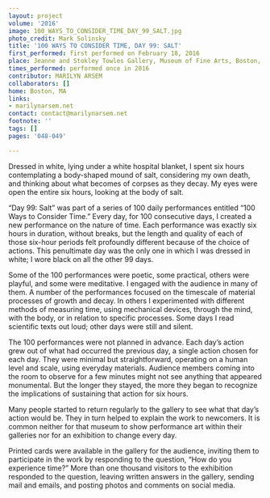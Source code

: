 ```yaml
---
layout: project
volume: '2016'
image: 100_WAYS_TO_CONSIDER_TIME_DAY_99_SALT.jpg
photo_credit: Mark Solinsky
title: '100 WAYS TO CONSIDER TIME, DAY 99: SALT'
first_performed: first performed on February 18, 2016
place: Jeanne and Stokley Towles Gallery, Museum of Fine Arts, Boston, MA
times_performed: performed once in 2016
contributor: MARILYN ARSEM
collaborators: []
home: Boston, MA
links:
- marilynarsem.net
contact: contact@marilynarsem.net
footnote: ''
tags: []
pages: '048-049'

---
```


Dressed in white, lying under a white hospital blanket, I spent six hours contemplating a body-shaped mound of salt, considering my own death, and thinking about what becomes of corpses as they decay. My eyes were open the entire six hours, looking at the body of salt.

“Day 99: Salt” was part of a series of 100 daily performances entitled “100 Ways to Consider Time.” Every day, for 100 consecutive days, I created a new performance on the nature of time. Each performance was exactly six hours in duration, without breaks, but the length and quality of each of those six-hour periods felt profoundly different because of the choice of actions. This penultimate day was the only one in which I was dressed in white; I wore black on all the other 99 days.

Some of the 100 performances were poetic, some practical, others were playful, and some were meditative. I engaged with the audience in many of them. A number of the performances focused on the timescale of material processes of growth and decay. In others I experimented with different methods of measuring time, using mechanical devices, through the mind, with the body, or in relation to specific processes. Some days I read scientific texts out loud; other days were still and silent.

The 100 performances were not planned in advance. Each day’s action grew out of what had occurred the previous day, a single action chosen for each day. They were minimal but straightforward, operating on a human level and scale, using everyday materials. Audience members coming into the room to observe for a few minutes might not see anything that appeared monumental. But the longer they stayed, the more they began to recognize the implications of sustaining that action for six hours.

Many people started to return regularly to the gallery to see what that day’s action would be. They in turn helped to explain the work to newcomers. It is common neither for that museum to show performance art within their galleries nor for an exhibition to change every day.

Printed cards were available in the gallery for the audience, inviting them to participate in the work by responding to the question, “How do you experience time?” More than one thousand visitors to the exhibition responded to the question, leaving written answers in the gallery, sending mail and emails, and posting photos and comments on social media.
